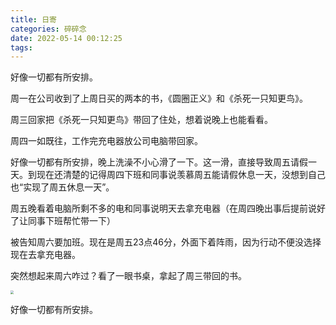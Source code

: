 ```yaml
---
title: 日寄
categories: 碎碎念
date: 2022-05-14 00:12:25
tags:
---
```





好像一切都有所安排。



周一在公司收到了上周日买的两本的书，《圆圈正义》和《杀死一只知更鸟》。



周三回家把《杀死一只知更鸟》带回了住处，想着说晚上也能看看。



周四一如既往，工作完充电器放公司电脑带回家。



好像一切都有所安排，晚上洗澡不小心滑了一下。这一滑，直接导致周五请假一天。到现在还清楚的记得周四下班和同事说羡慕周五能请假休息一天，没想到自己也“实现了周五休息一天”。



周五晚看着电脑所剩不多的电和同事说明天去拿充电器（在周四晚出事后提前说好了让同事下班帮忙带一下）



被告知周六要加班。现在是周五23点46分，外面下着阵雨，因为行动不便没选择现在去拿充电器。



突然想起来周六咋过？看了一眼书桌，拿起了周三带回的书。

<img src="https://s2.loli.net/2022/05/14/osrOmdntKqNwfYc.jpg" style="zoom: 33%;" />



好像一切都有所安排。
